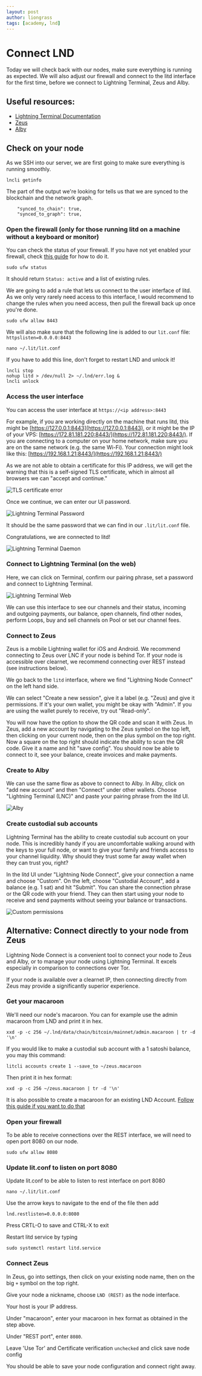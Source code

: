 ```yaml
---
layout: post
author: liongrass
tags: [academy, lnd]
---
```


# Connect LND

Today we will check back with our nodes, make sure everything is running as expected. We will also adjust our firewall and connect to the litd interface for the first time, before we connect to Lightning Terminal, Zeus and Alby.

## Useful resources:

- [Lightning Terminal Documentation](https://docs.lightning.engineering/lightning-network-tools/lightning-terminal)
- [Zeus](https://zeusln.app/)
- [Alby](https://getalby.com/)

## Check on your node

As we SSH into our server, we are first going to make sure everything is running smoothly. 

```shell
lncli getinfo
```

The part of the output we're looking for tells us that we are synced to the blockchain and the network graph.

```
    "synced_to_chain": true,
    "synced_to_graph": true,
```


### Open the firewall (only for those running litd on a machine without a keyboard or monitor)

You can check the status of your firewall. If you have not yet enabled your firewall, check [this guide](/linux) for how to do it.

```shell
sudo ufw status
```

It should return `Status: active` and a list of existing rules.

We are going to add a rule that lets us connect to the user interface of litd. As we only very rarely need access to this interface, I would recommend to change the rules when you need access, then pull the firewall back up once you're done.

```shell
sudo ufw allow 8443
```

We will also make sure that the following line is added to our `lit.conf` file: `httpslisten=0.0.0.0:8443`

```shell
nano ~/.lit/lit.conf
```

If you have to add this line, don't forget to restart LND and unlock it!

```shell
lncli stop
nohup litd > /dev/null 2> ~/.lnd/err.log &
lncli unlock
```

### Access the user interface

You can access the user interface at `https://<ip address>:8443`

For example, if you are working directly on the machine that runs litd, this might be [https://127.0.0.1:8443](https://127.0.0.1:8443), or it might be the IP of your VPS: [https://172.81.181.220:8443/](https://172.81.181.220:8443/). If you are connecting to a computer on your home network, make sure you are on the same network (e.g. the same Wi-Fi). Your connection might look like this: [https://192.168.1.21:8443/](https://192.168.1.21:8443/)

As we are not able to obtain a certificate for this IP address, we will get the warning that this is a self-signed TLS certificate, which in almost all browsers we can "accept and continue."

![TLS certificate error](/images/tlserror.png)

Once we continue, we can enter our UI password.

![Lightning Terminal Password](/images/password.png)

It should be the same password that we can find in our `.lit/lit.conf` file.

Congratulations, we are connected to litd!

![Lightning Terminal Daemon](/images/litd.png)

### Connect to Lightning Terminal (on the web)

Here, we can click on Terminal, confirm our pairing phrase, set a password and connect to Lightning Terminal.

![Lightning Terminal Web](/images/terminal.png)

We can use this interface to see our channels and their status, incoming and outgoing payments, our balance, open channels, find other nodes, perform Loops, buy and sell channels on Pool or set our channel fees.

### Connect to Zeus

Zeus is a mobile Lightning wallet for iOS and Android. We recommend connecting to Zeus over LNC if your node is behind Tor. If your node is accessible over clearnet, we recommend connecting over REST instead (see instructions below).

We go back to the `litd` interface, where we find "Lightning Node Connect" on the left hand side.

We can select "Create a new session", give it a label (e.g. "Zeus) and give it permissions. If it's your own wallet, you might be okay with "Admin". If you are using the wallet purely to receive, try out "Read-only".

You will now have the option to show the QR code and scan it with Zeus. In Zeus, add a new account by navigating to the Zeus symbol on the top left, then clicking on your current node, then on the plus symbol on the top right. Now a square on the top right should indicate the ability to scan the QR code. Give it a name and hit "save config". You should now be able to connect to it, see your balance, create invoices and make payments.

### Create to Alby

We can use the same flow as above to connect to Alby. In Alby, click on "add new account" and then "Connect" under other wallets. Choose "Lightning Terminal (LNC)" and paste your pairing phrase from the litd UI.

![Alby](/images/alby.png)

### Create custodial sub accounts

Lightning Terminal has the ability to create custodial sub account on your node. This is incredibly handy if you are uncomfortable walking around with the keys to your full node, or want to give your family and friends access to your channel liquidity. Why should they trust some far away wallet when they can trust you, right?

In the litd UI under "Lightning Node Connect", give your connection a name and choose "Custom". On the left, choose "Custodial Account", add a balance (e.g. 1 sat) and hit "Submit". You can share the connection phrase or the QR code with your friend. They can then start using your node to receive and send payments without seeing your balance or transactions.

![Custom permissions](/images/custom.png)

## Alternative: Connect directly to your node from Zeus

Lightning Node Connect is a convenient tool to connect your node to Zeus and Alby, or to manage your node using Lightning Terminal. It excels especially in comparison to connections over Tor.

If your node is available over a clearnet IP, then connecting directly from Zeus may provide a significantly superior experience.

### Get your macaroon

We'll need our node's macaroon. You can for example use the admin macaroon from LND and print it in hex.

`xxd -p -c 256 ~/.lnd/data/chain/bitcoin/mainnet/admin.macaroon | tr -d '\n'`

If you would like to make a custodial sub account with a 1 satoshi balance, you may this command:

`litcli accounts create 1 --save_to ~/zeus.macaroon`

Then print it in hex format:

`xxd -p -c 256 ~/zeus.macaroon | tr -d '\n'`

It is also possible to create a macaroon for an existing LND Account. [Follow this guide if you want to do that](https://docs.lightning.engineering/lightning-network-tools/lightning-terminal/accounts#docs-internal-guid-d0641bc1-7fff-0871-8cd4-de3e495890fc)

### Open your firewall

To be able to receive connections over the REST interface, we will need to open port 8080 on our node.

`sudo ufw allow 8080`

### Update lit.conf to listen on port 8080

Update lit.conf to be able to listen to rest interface on port 8080

```shell
nano ~/.lit/lit.conf
```
Use the arrow keys to navigate to the end of the file then add

`lnd.restlisten=0.0.0.0:8080`

Press CRTL-O to save and CTRL-X to exit

Restart litd service by typing 
```shell
sudo systemctl restart litd.service
```

### Connect Zeus

In Zeus, go into settings, then click on your existing node name, then on the big `+` symbol on the top right.

Give your node a nickname, choose `LND (REST)` as the node interface.

Your host is your IP address.

Under "macaroon", enter your macaroon in hex format as obtained in the step above.

Under "REST port", enter `8080`.

Leave 'Use Tor' and Certificate verification `unchecked` and click save node config

You should be able to save your node configuration and connect right away.
